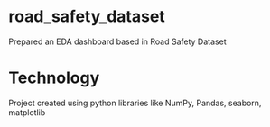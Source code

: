 # road_safety_dataset
 Prepared an EDA dashboard based in Road Safety Dataset
 
# Technology
 Project created using python libraries like NumPy, Pandas, seaborn, matplotlib
